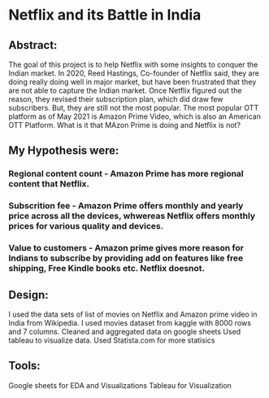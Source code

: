 # Netflix and its Battle in India

## Abstract:

The goal of this project is to help Netflix with some insights to conquer the Indian market. 
In 2020, Reed Hastings, Co-founder of Netflix said, they are doing really doing well in major market, but have been frustrated that they are not able to capture the Indian market.
Once Netflix figured out the reason, they revised their subscription plan, which did draw few subscribers. But, they are still not the most popular. The most popular OTT platform as of May 2021 is Amazon Prime Video, which is also an American OTT Platform. What is it that MAzon Prime is doing and Netflix is not?
## My Hypothesis were:
### Regional content count - Amazon Prime has more regional content that Netflix.
### Subscrition fee - Amazon Prime offers monthly and yearly price across all the devices, whwereas Netflix offers monthly prices for various quality and devices.
### Value to customers - Amazon prime gives more reason for Indians to subscribe by providing add on features like free shipping, Free Kindle books etc. Netflix doesnot.

## Design:

I used the data sets of list of movies on Netflix and Amazon prime video in India from Wikipedia. I used movies dataset from kaggle with 8000 rows and 7 columns.
Cleaned and aggregated data on google sheets
Used tableau to visualize data.
Used Statista.com for more statisics

## Tools:

Google sheets for EDA and Visualizations
Tableau for Visualization
 
